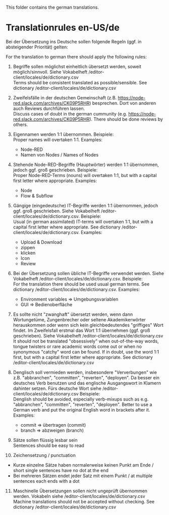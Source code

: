 This folder contains the german translations.

# Translationrules en-US/de

Bei der Übersetzung ins Deutsche sollen folgende Regeln (ggf. in absteigender Priorität) gelten:

For the translation to german there should apply the following rules:

1. Begriffe sollen möglichst einheitlich übersetzt werden, soweit möglich/sinnvoll. Siehe Vokabelheft /editor-client/locales/de/dictionary.csv<br/>
Terms should be consistent translated as possible/sensible. See dictionary /editor-client/locales/de/dictionary.csv

2. Zweifelsfälle in der deutschen Gemeinschaft (z.B. https://node-red.slack.com/archives/CK09P5RHR) besprechen. Dort von anderen auch Reviews durchführen lassen.<br/>
Discuss cases of doubt in the german cummunity (e.g. https://node-red.slack.com/archives/CK09P5RHR). There should be done reviews by others.

3. Eigennamen werden 1:1 übernommen. Beispiele:<br/>
Proper names will overtaken 1:1. Examples:
   - Node-RED
   - Namen von Nodes / Names of Nodes

4. Stehende Node-RED-Begriffe (Hauptwörter) werden 1:1 übernommen, jedoch ggf. groß geschrieben. Beispiele:<br/>
Proper Node-RED-Terms (nouns) will overtaken 1:1, but with a capital first letter where appropriate. Examples:
   - Node
   - Flow & Subflow

5. Gängige (eingedeutsche) IT-Begriffe werden 1:1 übernommen, jedoch ggf. groß geschrieben. Siehe Vokabelheft /editor-client/locales/de/dictionary.csv. Beispiele:<br/>
Usual (in german assimilated) IT-terms will overtaken 1:1, but with a capital first letter where appropriate. See dictionary /editor-client/locales/de/dictionary.csv. Examples:
   - Upload & Download
   - zippen
   - klicken
   - Icon
   - Review

6. Bei der Übersetzung sollen übliche IT-Begriffe verwendet werden. Siehe Vokabelheft /editor-client/locales/de/dictionary.csv. Beispiele:<br/>
For the translation there should be used usual german terms. See dictionary /editor-client/locales/de/dictionary.csv. Examples:
   - Environment variables => Umgebungsvariablen
   - GUI => Bedienoberfläche

7. Es sollte nicht "zwanghaft" übersetzt werden, wenn dann Wortungetüme, Zungenbrecher oder seltene Akademikerwörter herauskommen oder wenn sich kein gleichbedeutendes "griffiges" Wort findet. Im Zweifelsfall erstmal das Wort 1:1 übernehmen (ggf. groß geschrieben). Siehe Vokabelheft /editor-client/locales/de/dictionary.csv<br/>
It should not be translated "obsessively" when out-of-the-way words, tongue twisters or rare academic words come out or when no synonymous "catchy" word can be found. If in doubt, use the word 1:1 first, but with a capital first letter where appropriate. See dictionary /editor-client/locales/de/dictionary.csv

8. Denglisch soll vermieden werden, insbesondere "Ververbungen" wie z.B. "abbranchen", "committen", "reverten", "deployen". Da besser ein deutsches Verb benutzen und das englische Ausgangswort in Klamern dahinter setzen. Fürs deutsche Wort siehe /editor-client/locales/de/dictionary.csv Beispiele:<br/>
Denglish should be avoided, especially verb-mixups such as e.g. "abbranchen", "committen", "reverten", "deployen". Better to use a German verb and put the original English word in brackets after it. Examples:
   - commit => übertragen (commit)
   - branch => abzweigen (branch)

9. Sätze sollen flüssig lesbar sein<br/>
Sentences should be easy to read

10. Zeichensetzung / punctuation
   - Kurze einzelne Sätze haben normalerweise keinen Punkt am Ende / short single sentences have no dot at the end
   - Bei mehreren Sätzen endet jeder Satz mit einem Punkt / at multiple sentences each ends with a dot

11. Maschinelle Übersetzungen sollen nicht ungeprüft übernommen werden. Vokabeln siehe /editor-client/locales/de/dictionary.csv<br/>
Machine translations should not be accepted without checking. See dictionary /editor-client/locales/de/dictionary.csv
